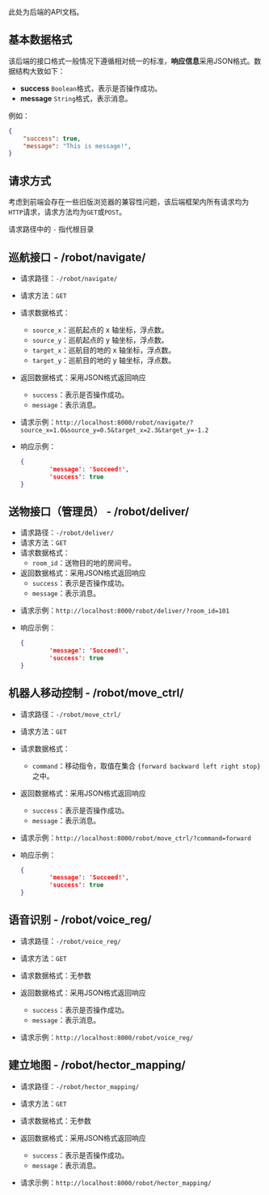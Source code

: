 此处为后端的API文档。

## 基本数据格式

该后端的接口格式一般情况下遵循相对统一的标准，**响应信息**采用JSON格式。数据结构大致如下：

* **success** `Boolean`格式，表示是否操作成功。
* **message** `String`格式，表示消息。

例如：

```json
{
    "success": true,
    "message": "This is message!",
}
```

## 请求方式

考虑到前端会存在一些旧版浏览器的兼容性问题，该后端框架内所有请求均为`HTTP`请求，请求方法均为`GET`或`POST`。

请求路径中的 `-` 指代根目录

## 巡航接口 - /robot/navigate/

* 请求路径：`-/robot/navigate/`
* 请求方法：`GET`
* 请求数据格式：
  * `source_x`：巡航起点的 x 轴坐标，浮点数。
  * `source_y`：巡航起点的 y 轴坐标，浮点数。
  * `target_x`：巡航目的地的 x 轴坐标，浮点数。
  * `target_y`：巡航目的地的 y 轴坐标，浮点数。
* 返回数据格式：采用JSON格式返回响应
  * `success`：表示是否操作成功。
  * `message`：表示消息。
* 请求示例：`http://localhost:8000/robot/navigate/?source_x=1.0&source_y=0.5&target_x=2.3&target_y=-1.2`

* 响应示例：

  ```json
  {
          'message': 'Succeed!',
          'success': true
  }
  ```

## 送物接口（管理员） - /robot/deliver/

- 请求路径：`-/robot/deliver/`
- 请求方法：`GET`
- 请求数据格式：
  - `room_id`：送物目的地的房间号。
- 返回数据格式：采用JSON格式返回响应
  - `success`：表示是否操作成功。
  - `message`：表示消息。

* 请求示例：`http://localhost:8000/robot/deliver/?room_id=101`

* 响应示例：

  ```json
  {
          'message': 'Succeed!',
          'success': true
  }
  ```


## 机器人移动控制 - /robot/move_ctrl/

- 请求路径：`-/robot/move_ctrl/`
- 请求方法：`GET`
- 请求数据格式：
  - `command`：移动指令，取值在集合 `{forward backward left right stop}`之中。
- 返回数据格式：采用JSON格式返回响应
  - `success`：表示是否操作成功。
  - `message`：表示消息。

- 请求示例：`http://localhost:8000/robot/move_ctrl/?command=forward`

* 响应示例：

  ```json
  {
          'message': 'Succeed!',
          'success': true
  }
  ```

## 语音识别 - /robot/voice_reg/

- 请求路径：`-/robot/voice_reg/`
- 请求方法：`GET`
- 请求数据格式：无参数
- 返回数据格式：采用JSON格式返回响应
  - `success`：表示是否操作成功。
  - `message`：表示消息。

- 请求示例：`http://localhost:8000/robot/voice_reg/`

## 建立地图 - /robot/hector_mapping/

- 请求路径：`-/robot/hector_mapping/`
- 请求方法：`GET`
- 请求数据格式：无参数
- 返回数据格式：采用JSON格式返回响应
  - `success`：表示是否操作成功。
  - `message`：表示消息。

- 请求示例：`http://localhost:8000/robot/hector_mapping/`

